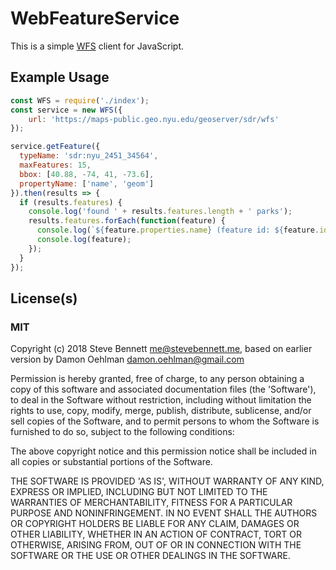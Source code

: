 
# WebFeatureService

This is a simple [WFS](http://en.wikipedia.org/wiki/Web_Feature_Service)
client for JavaScript.

## Example Usage

```js
const WFS = require('./index');
const service = new WFS({
    url: 'https://maps-public.geo.nyu.edu/geoserver/sdr/wfs'
});

service.getFeature({
  typeName: 'sdr:nyu_2451_34564',
  maxFeatures: 15,
  bbox: [40.88, -74, 41, -73.6],
  propertyName: ['name', 'geom']
}).then(results => {
  if (results.features) {
    console.log('found ' + results.features.length + ' parks');
    results.features.forEach(function(feature) {
      console.log(`${feature.properties.name} (feature id: ${feature.id})`);
      console.log(feature);
    });
  }
});
```

## License(s)

### MIT

Copyright (c) 2018 Steve Bennett <me@stevebennett.me>, based on earlier version by Damon Oehlman <damon.oehlman@gmail.com>

Permission is hereby granted, free of charge, to any person obtaining
a copy of this software and associated documentation files (the
'Software'), to deal in the Software without restriction, including
without limitation the rights to use, copy, modify, merge, publish,
distribute, sublicense, and/or sell copies of the Software, and to
permit persons to whom the Software is furnished to do so, subject to
the following conditions:

The above copyright notice and this permission notice shall be
included in all copies or substantial portions of the Software.

THE SOFTWARE IS PROVIDED 'AS IS', WITHOUT WARRANTY OF ANY KIND,
EXPRESS OR IMPLIED, INCLUDING BUT NOT LIMITED TO THE WARRANTIES OF
MERCHANTABILITY, FITNESS FOR A PARTICULAR PURPOSE AND NONINFRINGEMENT.
IN NO EVENT SHALL THE AUTHORS OR COPYRIGHT HOLDERS BE LIABLE FOR ANY
CLAIM, DAMAGES OR OTHER LIABILITY, WHETHER IN AN ACTION OF CONTRACT,
TORT OR OTHERWISE, ARISING FROM, OUT OF OR IN CONNECTION WITH THE
SOFTWARE OR THE USE OR OTHER DEALINGS IN THE SOFTWARE.

